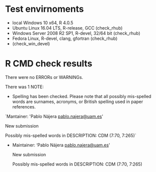 # Test envirnoments
* local Windows 10 x64, R 4.0.5
* Ubuntu Linux 16.04 LTS, R-release, GCC (check_rhub)
* Windows Server 2008 R2 SP1, R-devel, 32/64 bit (check_rhub)
* Fedora Linux, R-devel, clang, gfortran (check_rhub)
* (check_win_devel)

# R CMD check results
There were no ERRORs or WARNINGs.

There was 1 NOTE:

* Spelling has been checked. Please note that all possibly mis-spelled words are surnames, acronyms, or British spelling used in paper references.

`Mantainer: 'Pablo Nájera pablo.najera@uam.es'

 New submission

 Possibly mis-spelled words in DESCRIPTION: 
 CDM (7:70, 7:265)`

* Maintainer: ‘Pablo Nájera pablo.najera@uam.es’

  New submission
  
  Possibly mis-spelled words in DESCRIPTION: 
  CDM (7:70, 7:265)
